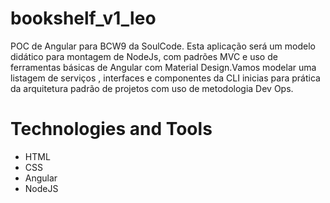 # bookshelf_v1_leo
POC de Angular para BCW9 da SoulCode. Esta aplicação será um modelo didático para montagem de NodeJs, com padrões MVC e uso de ferramentas básicas de Angular com Material Design.Vamos modelar uma listagem de serviços , interfaces e componentes da CLI inicias para prática da arquitetura padrão de projetos com uso de metodologia Dev Ops.

# Technologies and Tools
* HTML
* CSS
* Angular
* NodeJS
